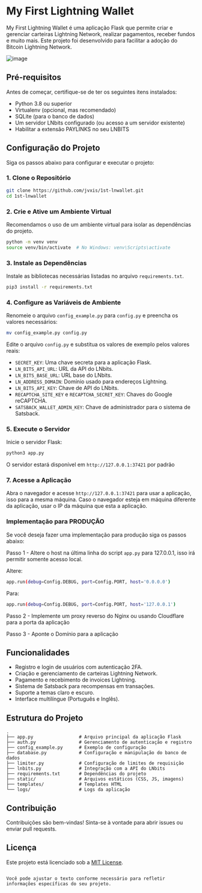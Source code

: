 # My First Lightning Wallet

My First Lightning Wallet é uma aplicação Flask que permite criar e gerenciar carteiras Lightning Network, realizar pagamentos, receber fundos e muito mais. Este projeto foi desenvolvido para facilitar a adoção do Bitcoin Lightning Network.

![image](https://github.com/user-attachments/assets/dc6c05eb-8cf1-4875-bbb8-9cbaf1108472)


## Pré-requisitos

Antes de começar, certifique-se de ter os seguintes itens instalados:

- Python 3.8 ou superior
- Virtualenv (opcional, mas recomendado)
- SQLite (para o banco de dados)
- Um servidor LNbits configurado (ou acesso a um servidor existente)
- Habilitar a extensão PAYLINKS no seu LNBITS

## Configuração do Projeto

Siga os passos abaixo para configurar e executar o projeto:

### 1. Clone o Repositório

```bash
git clone https://github.com/jvxis/1st-lnwallet.git
cd 1st-lnwallet
```

### 2. Crie e Ative um Ambiente Virtual

Recomendamos o uso de um ambiente virtual para isolar as dependências do projeto.

```bash
python -m venv venv
source venv/bin/activate  # No Windows: venv\Scripts\activate
```

### 3. Instale as Dependências

Instale as bibliotecas necessárias listadas no arquivo `requirements.txt`.

```bash
pip3 install -r requirements.txt
```

### 4. Configure as Variáveis de Ambiente

Renomeie o arquivo `config_example.py` para `config.py` e preencha os valores necessários:

```bash
mv config_example.py config.py
```

Edite o arquivo `config.py` e substitua os valores de exemplo pelos valores reais:

- `SECRET_KEY`: Uma chave secreta para a aplicação Flask.
- `LN_BITS_API_URL`: URL da API do LNbits.
- `LN_BITS_BASE_URL`: URL base do LNbits.
- `LN_ADDRESS_DOMAIN`: Domínio usado para endereços Lightning.
- `LN_BITS_API_KEY`: Chave de API do LNbits.
- `RECAPTCHA_SITE_KEY` e `RECAPTCHA_SECRET_KEY`: Chaves do Google reCAPTCHA.
- `SATSBACK_WALLET_ADMIN_KEY`: Chave de administrador para o sistema de Satsback.

### 5. Execute o Servidor

Inicie o servidor Flask:

```bash
python3 app.py
```

O servidor estará disponível em `http://127.0.0.1:37421` por padrão

### 7. Acesse a Aplicação

Abra o navegador e acesse `http://127.0.0.1:37421` para usar a aplicação, isso para a mesma máquina. Caso o navegador esteja em máquina diferente da aplicação, usar o IP da máquina que esta a aplicação.

### Implementação para PRODUÇÃO

Se você deseja fazer uma implementação para produção siga os passos abaixo:

Passo 1 - Altere o host na última linha do script `app.py` para 127.0.0.1, isso irá permitir somente acesso local.

Altere:

```bash
app.run(debug=Config.DEBUG, port=Config.PORT, host='0.0.0.0')
```

Para:
```bash
app.run(debug=Config.DEBUG, port=Config.PORT, host='127.0.0.1')
```

Passo 2 - Implemente um proxy reverso do Nginx ou usando Cloudflare para a porta da aplicação

Passo 3 - Aponte o Domínio para a aplicação

## Funcionalidades

- Registro e login de usuários com autenticação 2FA.
- Criação e gerenciamento de carteiras Lightning Network.
- Pagamento e recebimento de invoices Lightning.
- Sistema de Satsback para recompensas em transações.
- Suporte a temas claro e escuro.
- Interface multilíngue (Português e Inglês).

## Estrutura do Projeto

```plaintext
.
├── app.py                 # Arquivo principal da aplicação Flask
├── auth.py                # Gerenciamento de autenticação e registro
├── config_example.py      # Exemplo de configuração
├── database.py            # Configuração e manipulação do banco de dados
├── limiter.py             # Configuração de limites de requisição
├── lnbits.py              # Integração com a API do LNbits
├── requirements.txt       # Dependências do projeto
├── static/                # Arquivos estáticos (CSS, JS, imagens)
├── templates/             # Templates HTML
└── logs/                  # Logs da aplicação
```

## Contribuição

Contribuições são bem-vindas! Sinta-se à vontade para abrir issues ou enviar pull requests.

## Licença

Este projeto está licenciado sob a [MIT License](LICENSE).
```

Você pode ajustar o texto conforme necessário para refletir informações específicas do seu projeto.
